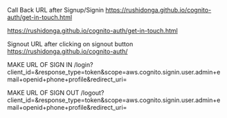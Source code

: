 Call Back URL after Signup/Signin
https://rushidonga.github.io/cognito-auth/get-in-touch.html

https://rushidonga.github.io/cognito-auth/get-in-touch.html

Signout URL after clicking on signout button
https://rushidonga.github.io/cognito-auth/

MAKE URL OF SIGN IN
<domain-name>/login?client_id=<client-id>&response_type=token&scope=aws.cognito.signin.user.admin+email+openid+phone+profile&redirect_uri=<redirect-link>

MAKE URL OF SIGN OUT
<domain-name>/logout?client_id=<client-id>&response_type=token&scope=aws.cognito.signin.user.admin+email+openid+phone+profile&redirect_uri=<redirect-link>
